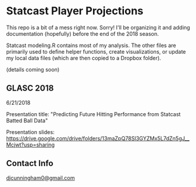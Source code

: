 # Statcast Player Projections

This repo is a bit of a mess right now. Sorry! I'll be organizing it and adding documentation (hopefully) before the end of the 2018 season.

Statcast modeling.R contains most of my analysis. The other files are primarily used to define helper functions, create visualizations, or update my local data files (which are then copied to a Dropbox folder).

(details coming soon)

## GLASC 2018

6/21/2018

Presentation title: "Predicting Future Hitting Performance from Statcast Batted Ball Data"

Presentation slides: https://drive.google.com/drive/folders/13maZpQ78Sl3GYZMx5L7dZn5gJ__Mcjwt?usp=sharing

## Contact Info

djcunningham0@gmail.com

